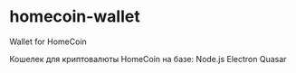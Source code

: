 # homecoin-wallet
Wallet for HomeCoin

Кошелек для криптовалюты HomeCoin на базе:
Node.js
Electron
Quasar
